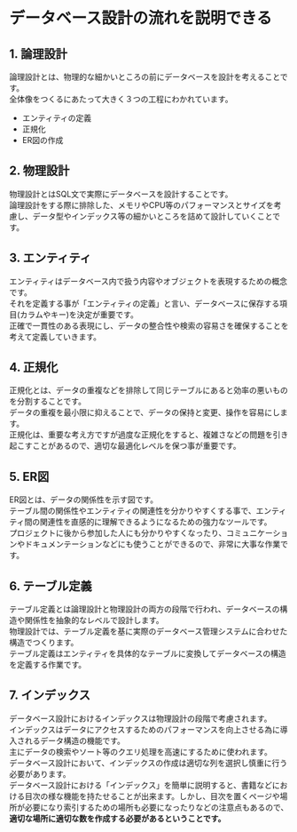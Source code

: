 # データベース設計の流れを説明できる

## 1. 論理設計
論理設計とは、物理的な細かいところの前にデータベースを設計を考えることです。  
全体像をつくるにあたって大きく３つの工程にわかれています。
- エンティティの定義
- 正規化
- ER図の作成
  
## 2. 物理設計
物理設計とはSQL文で実際にデータベースを設計することです。  
論理設計をする際に排除した、メモリやCPU等のパフォーマンスとサイズを考慮し、データ型やインデックス等の細かいところを詰めて設計していくことです。

## 3. エンティティ
エンティティはデータベース内で扱う内容やオブジェクトを表現するための概念です。  
それを定義する事が「エンティティの定義」と言い、データベースに保存する項目(カラムやキー)を決定が重要です。  
正確で一貫性のある表現にし、データの整合性や検索の容易さを確保することを考えて定義していきます。  

## 4. 正規化
正規化とは、データの重複などを排除して同じテーブルにあると効率の悪いものを分割することです。  
データの重複を最小限に抑えることで、データの保持と変更、操作を容易にします。  
正規化は、重要な考え方ですが過度な正規化をすると、複雑さなどの問題を引き起こすことがあるので、適切な最適化レベルを保つ事が重要です。  

## 5. ER図
ER図とは、データの関係性を示す図です。  
テーブル間の関係性やエンティティの関連性を分かりやすくする事で、エンティティ間の関連性を直感的に理解できるようになるための強力なツールです。  
プロジェクトに後から参加した人にも分かりやすくなったり、コミュニケーションやドキュメンテーションなどにも使うことができるので、非常に大事な作業です。

## 6. テーブル定義
テーブル定義とは論理設計と物理設計の両方の段階で行われ、データベースの構造や関係性を抽象的なレベルで設計します。  
物理設計では、テーブル定義を基に実際のデータベース管理システムに合わせた構造でつくります。  
テーブル定義はエンティティを具体的なテーブルに変換してデータベースの構造を定義する作業です。

## 7. インデックス
データベース設計におけるインデックスは物理設計の段階で考慮されます。  
インデックスはデータにアクセスするためのパフォーマンスを向上させる為に導入されるデータ構造の機能です。  
主にデータの検索やソート等のクエリ処理を高速にするために使われます。  
データベース設計において、インデックスの作成は適切な列を選択し慎重に行う必要があります。  
データベース設計における「インデックス」を簡単に説明すると、書籍などにおける目次の様な機能を持たせることが出来ます。しかし、目次を置くページや場所が必要になり索引するための場所も必要になったりなどの注意点もあるので、**適切な場所に適切な数を作成する必要があるということです。**